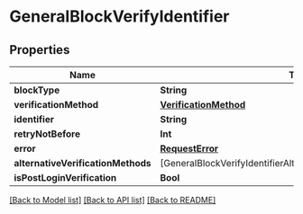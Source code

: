 # GeneralBlockVerifyIdentifier

## Properties
Name | Type | Description | Notes
------------ | ------------- | ------------- | -------------
**blockType** | **String** |  | 
**verificationMethod** | [**VerificationMethod**](VerificationMethod.md) |  | 
**identifier** | **String** |  | 
**retryNotBefore** | **Int** |  | [optional] 
**error** | [**RequestError**](RequestError.md) |  | [optional] 
**alternativeVerificationMethods** | [GeneralBlockVerifyIdentifierAlternativeVerificationMethodsInner] |  | 
**isPostLoginVerification** | **Bool** |  | 

[[Back to Model list]](../README.md#documentation-for-models) [[Back to API list]](../README.md#documentation-for-api-endpoints) [[Back to README]](../README.md)


